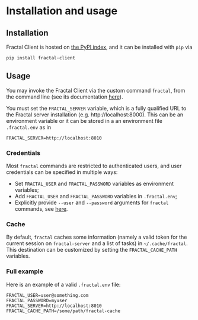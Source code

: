# Installation and usage

## Installation

Fractal Client is hosted on [the PyPI
index](https://pypi.org/project/fractal-client), and it can be installed with
`pip` via
```
pip install fractal-client
```

## Usage

You may invoke the Fractal Client via the custom command `fractal`, from the
command line (see its documentation [here](./reference/fractal/)).

You must set the `FRACTAL_SERVER` variable, which is a fully qualified URL to
the Fractal server installation (e.g. http://localhost:8000). This can be an
environment variable or it can be stored in a an environment file
`.fractal.env` as in
```
FRACTAL_SERVER=http://localhost:8010
```

### Credentials

Most `fractal` commands are restricted to authenticated users, and user
credentials can be specified in multiple ways:
* Set `FRACTAL_USER` and `FRACTAL_PASSWORD` variables as environment variables;
* Add `FRACTAL_USER` and `FRACTAL_PASSWORD` variables in `.fractal.env`;
* Explicitly provide `--user` and `--password` arguments for `fractal` commands, see [here](./reference/fractal/).

### Cache

By default, `fractal` caches some information (namely a valid token for the
current session on `fractal-server` and a list of tasks) in `~/.cache/fractal`.
This destination can be customized by setting the `FRACTAL_CACHE_PATH`
variables.

### Full example

Here is an example of a valid `.fractal.env` file:
```
FRACTAL_USER=user@something.com
FRACTAL_PASSWORD=myuser
FRACTAL_SERVER=http://localhost:8010
FRACTAL_CACHE_PATH=/some/path/fractal-cache
```
